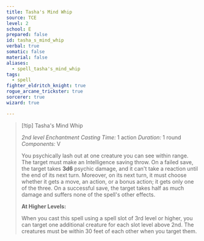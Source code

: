 ```yaml
---
title: Tasha's Mind Whip
source: TCE
level: 2
school: E
prepared: false
id: tasha_s_mind_whip
verbal: true
somatic: false
material: false
aliases:
  - spell_tasha's_mind_whip
tags:
  - spell
fighter_eldritch_knight: true
rogue_arcane_trickster: true
sorcerer: true
wizard: true

---
```

>[!tip] Tasha's Mind Whip
>
> *2nd level Enchantment*
> *Casting Time:* 1 action
> *Duration:* 1 round
> *Components:* V
>
>You psychically lash out at one creature you can see within range. The target must make an Intelligence saving throw. On a failed save, the target takes **3d6** psychic damage, and it can't take a reaction until the end of its next turn. Moreover, on its next turn, it must choose whether it gets a move, an action, or a bonus action; it gets only one of the three. On a successful save, the target takes half as much damage and suffers none of the spell's other effects.
>
>**At Higher Levels:**
>
>When you cast this spell using a spell slot of 3rd level or higher, you can target one additional creature for each slot level above 2nd. The creatures must be within 30 feet of each other when you target them.
>

